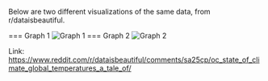 Below are two different visualizations of the same data, from r/dataisbeautiful.










=== Graph 1
![Graph 1](https://preview.redd.it/lg9urbe4n8d81.png?width=2598&format=png&auto=webp&s=8580c4685feb1ecf5e75c25e632751196a50cb34)
=== Graph 2
![Graph 2](https://preview.redd.it/y6xhgde4n8d81.png?width=2598&format=png&auto=webp&s=91411e7babcf28dfe4c6c4e8bddfbd812a9c6fce)


Link: https://www.reddit.com/r/dataisbeautiful/comments/sa25cp/oc_state_of_climate_global_temperatures_a_tale_of/

